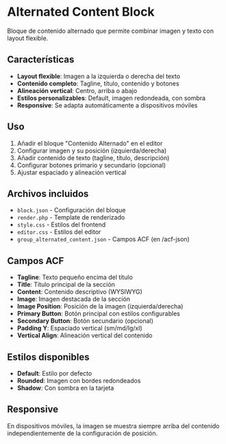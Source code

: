 # Alternated Content Block

Bloque de contenido alternado que permite combinar imagen y texto con layout flexible.

## Características

-   **Layout flexible**: Imagen a la izquierda o derecha del texto
-   **Contenido completo**: Tagline, título, contenido y botones
-   **Alineación vertical**: Centro, arriba o abajo
-   **Estilos personalizables**: Default, imagen redondeada, con sombra
-   **Responsive**: Se adapta automáticamente a dispositivos móviles

## Uso

1. Añadir el bloque "Contenido Alternado" en el editor
2. Configurar imagen y su posición (izquierda/derecha)
3. Añadir contenido de texto (tagline, título, descripción)
4. Configurar botones primario y secundario (opcional)
5. Ajustar espaciado y alineación vertical

## Archivos incluidos

-   `block.json` - Configuración del bloque
-   `render.php` - Template de renderizado
-   `style.css` - Estilos del frontend
-   `editor.css` - Estilos del editor
-   `group_alternated_content.json` - Campos ACF (en /acf-json)

## Campos ACF

-   **Tagline**: Texto pequeño encima del título
-   **Title**: Título principal de la sección
-   **Content**: Contenido descriptivo (WYSIWYG)
-   **Image**: Imagen destacada de la sección
-   **Image Position**: Posición de la imagen (izquierda/derecha)
-   **Primary Button**: Botón principal con estilos configurables
-   **Secondary Button**: Botón secundario (opcional)
-   **Padding Y**: Espaciado vertical (sm/md/lg/xl)
-   **Vertical Align**: Alineación vertical del contenido

## Estilos disponibles

-   **Default**: Estilo por defecto
-   **Rounded**: Imagen con bordes redondeados
-   **Shadow**: Con sombra en la tarjeta

## Responsive

En dispositivos móviles, la imagen se muestra siempre arriba del contenido independientemente de la configuración de posición.

